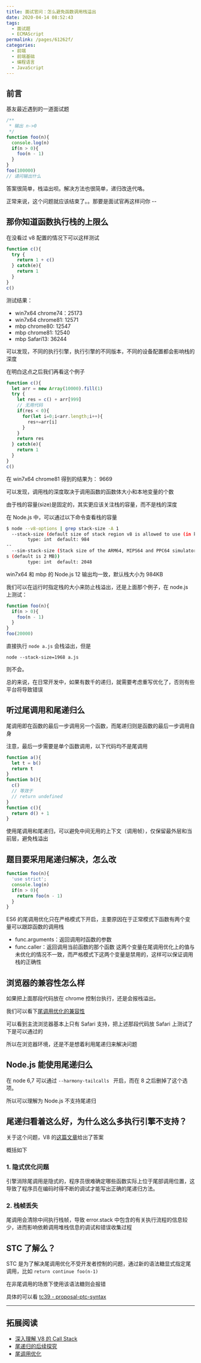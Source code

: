```yaml
---
title: 面试官问：怎么避免函数调用栈溢出
date: 2020-04-14 08:52:43
tags: 
  - 面试题
  - ECMAScript
permalink: /pages/61262f/
categories: 
  - 前端
  - 前端基础
  - 编程语言
  - JavaScript
---
```


## 前言

基友最近遇到的一道面试题

```js
/** 
 * 输出 n->0
 */
function foo(n){
  console.log(n)
  if(n > 0){
    foo(n - 1)
  }
}
foo(100000)
// 请问输出什么 
```

答案很简单，栈溢出呗。解决方法也很简单，递归改迭代咯。

正常来说，这个问题就应该结束了。。那要是面试官再这样问你 --

<!--more-->

## 那你知道函数执行栈的上限么

在没看过 v8 配置的情况下可以这样测试
```js
function c(){
  try {
    return 1 + c()
  } catch(e){
    return 1
  }
}
c()
```
测试结果：
- win7x64 chrome74：25173
- win7x64 chrome81: 12571
- mbp chrome80: 12547
- mbp chrome81: 12540
- mbp Safari13: 36244

可以发现，不同的执行引擎，执行引擎的不同版本，不同的设备配置都会影响栈的深度

在明白这点之后我们再看这个例子

```js
function c(){
  let arr = new Array(10000).fill(1)
  try {
    let res = c() + arr[999]
    // 无用代码
    if(res < 0){
      for(let i=0;i<arr.length;i++){
        res+=arr[i]
      }
    }
    return res
  } catch(e){
    return 1
  }
}
c()
```
在 win7x64 chrome81 得到的结果为： 9669

可以发现，调用栈的深度取决于调用函数的函数体大小和本地变量的个数

由于栈的容量(size)是固定的，其实更应该关注栈的容量，而不是栈的深度

在 Node.js 中，可以通过以下命令查看栈的容量

```sh
$ node --v8-options | grep stack-size -A 1
  --stack-size (default size of stack region v8 is allowed to use (in kBytes))
        type: int  default: 984
--
  --sim-stack-size (Stack size of the ARM64, MIPS64 and PPC64 simulator in kByte
s (default is 2 MB))
        type: int  default: 2048
```
win7x64 和 mbp 的 Node.js 12 输出均一致，默认栈大小为 984KB

我们可以在运行时指定栈的大小来防止栈溢出，还是上面那个例子，在 node.js 上测试：
```js
function foo(n){
  if(n > 0){
    foo(n - 1)
  }
}
foo(20000)
```
直接执行 `node a.js` 会栈溢出，但是
```
node --stack-size=1968 a.js
```
则不会。

总的来说，在日常开发中，如果有数千的递归，就需要考虑重写优化了，否则有些平台将导致错误


## 听过尾调用和尾递归么

尾调用即在函数的最后一步调用另一个函数，而尾递归则是函数的最后一步调用自身

注意，最后一步需要是单个函数调用，以下代码均不是尾调用

```js
function a(){
  let t = b()
  return t
}
function b(){
  c()
  // 等效于
  // return undefined
}
function c(){
  return d() + 1
}
```

使用尾调用和尾递归，可以避免中间无用的上下文（调用帧），仅保留最外层和当前层，避免栈溢出

## 题目要采用尾递归解决，怎么改

```js
function foo(n){
  'use strict';
  console.log(n)
  if(n > 0){
    return foo(n - 1)
  }
}
```

ES6 的尾调用优化只在严格模式下开启，主要原因在于正常模式下函数有两个变量可以跟踪函数的调用栈
- func.arguments：返回调用时函数的参数
- func.caller：返回调用当前函数的那个函数
这两个变量在尾调用优化上的值与未优化的情况不一致，而严格模式下这两个变量是禁用的，这样可以保证调用栈的正确性


## 浏览器的兼容性怎么样

如果把上面那段代码放在 chrome 控制台执行，还是会报栈溢出。

我们可以看下[尾调用优化的兼容性](http://kangax.github.io/compat-table/es6/)

可以看到主流浏览器基本上只有 Safari 支持，把上述那段代码放 Safari 上测试了下是可以通过的

所以在浏览器环境，还是不是想着利用尾递归来解决问题

## Node.js 能使用尾递归么

在 node 6,7 可以通过 `--harmony-tailcalls ` 开启，而在 8 之后删掉了这个选项。

所以可以理解为 Node.js 不支持尾递归

## 尾递归看着这么好，为什么这么多执行引擎不支持？

关于这个问题，V8 的[这篇文章](https://v8.dev/blog/modern-javascript)给出了答案

概括如下

### 1. 隐式优化问题

引擎消除尾调用是隐式的，程序员很难确定哪些函数实际上位于尾部调用位置，这导致了程序员在编码时得不断的调试才能写出正确的尾递归方法。

### 2. 栈帧丢失

尾调用会清除中间执行栈帧，导致 error.stack 中包含的有关执行流程的信息较少，进而影响依赖调用堆栈信息的调试和错误收集过程

## STC 了解么？

STC 是为了解决尾调用优化不受开发者控制的问题，通过新的语法糖显式指定尾调用，比如 `return continue foo(n-1)`

在非尾调用的场景下使用该语法糖则会报错

具体的可以看 [tc39 - proposal-ptc-syntax](https://github.com/tc39/proposal-ptc-syntax/blob/master/README.md)

-----

## 拓展阅读

- [深入理解 V8 的 Call Stack](https://zhuanlan.zhihu.com/p/46993552)
- [尾递归的后续探究](https://imweb.io/topic/5a244260a192c3b460fce275)
- [尾调用优化](https://es6.ruanyifeng.com/#docs/function#%E5%B0%BE%E8%B0%83%E7%94%A8%E4%BC%98%E5%8C%96)